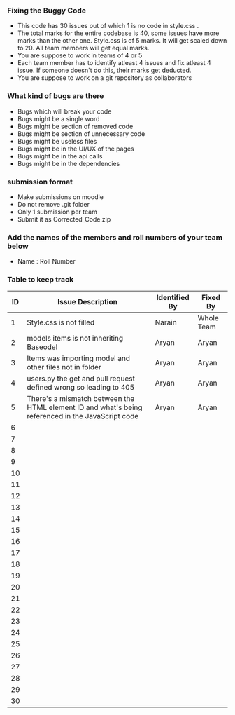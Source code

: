 ### Fixing the Buggy Code

- This code has 30 issues out of which 1 is no code in style.css . 
- The total marks for the entire codebase is 40, some issues have more marks than the other one. Style.css is of 5 marks. It will get scaled down to 20. All team members will get equal marks.
- You are suppose to work in teams of 4 or 5
- Each team member has to identify atleast 4 issues and fix atleast 4 issue. If someone doesn't do this, their marks get deducted.
- You are suppose to work on a git repository as collaborators

### What kind of bugs are there

- Bugs which will break your code
- Bugs might be a single word
- Bugs might be section of removed code
- Bugs might be section of unnecessary code
- Bugs might be useless files
- Bugs might be in the UI/UX of the pages
- Bugs might be in the api calls
- Bugs might be in the dependencies  

### submission format

- Make submissions on moodle
- Do not remove .git folder 
- Only 1 submission per team
- Submit it as Corrected_Code.zip

### Add the names of the members and roll numbers of your team below

- Name : Roll Number

### Table to keep track

| ID  | Issue Description                                       | Identified By | Fixed By   |
|-----|---------------------------------------------------------|---------------|------------|
| 1   | Style.css is not filled                                 | Narain        | Whole Team |
| 2   | models items is not inheriting Baseodel                 | Aryan         | Aryan      |
| 3   | Items was importing model and other files not in folder | Aryan         | Aryan      |
| 4   |  users.py the get and pull request defined wrong so leading to 405     | Aryan         | Aryan      |
| 5   | There's a mismatch between the HTML element ID and what's being referenced in the JavaScript code | Aryan         | Aryan      |
| 6   |                                                         |               |            |
| 7   |                                                         |               |            |
| 8   |                                                         |               |            |
| 9   |                                                         |               |            |
| 10  |                                                         |               |            |
| 11  |                                                         |               |            |
| 12  |                                                         |               |            |
| 13  |                                                         |               |            |
| 14  |                                                         |               |            |
| 15  |                                                         |               |            |
| 16  |                                                         |               |            |
| 17  |                                                         |               |            |
| 18  |                                                         |               |            |
| 19  |                                                         |               |            |
| 20  |                                                         |               |            |
| 21  |                                                         |               |            |
| 22  |                                                         |               |            |
| 23  |                                                         |               |            |
| 24  |                                                         |               |            |
| 25  |                                                         |               |            |
| 26  |                                                         |               |            |
| 27  |                                                         |               |            |
| 28  |                                                         |               |            |
| 29  |                                                         |               |            |
| 30  |                                                         |               |            |
